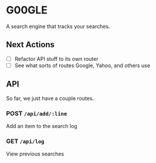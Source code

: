 # G00GLE

A search engine that tracks your searches.

## Next Actions

- [ ] Refactor API stuff to its own router
- [ ] See what sorts of routes Google, Yahoo, and others use

## API

So far, we just have a couple routes.

### POST `/api/add/:line`

Add an item to the search log

### GET `/api/log`

View previous searches
